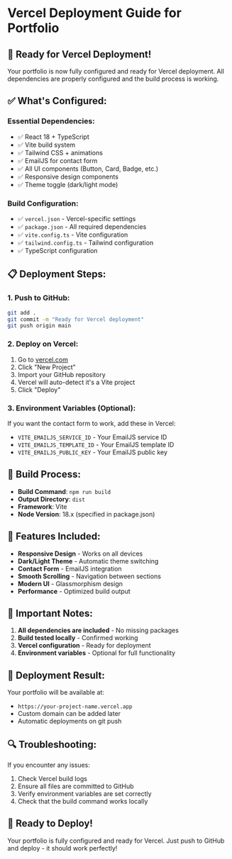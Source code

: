 # Vercel Deployment Guide for Portfolio

## 🚀 **Ready for Vercel Deployment!**

Your portfolio is now fully configured and ready for Vercel deployment. All dependencies are properly configured and the build process is working.

## ✅ **What's Configured:**

### **Essential Dependencies:**
- ✅ React 18 + TypeScript
- ✅ Vite build system
- ✅ Tailwind CSS + animations
- ✅ EmailJS for contact form
- ✅ All UI components (Button, Card, Badge, etc.)
- ✅ Responsive design components
- ✅ Theme toggle (dark/light mode)

### **Build Configuration:**
- ✅ `vercel.json` - Vercel-specific settings
- ✅ `package.json` - All required dependencies
- ✅ `vite.config.ts` - Vite configuration
- ✅ `tailwind.config.ts` - Tailwind configuration
- ✅ TypeScript configuration

## 📋 **Deployment Steps:**

### **1. Push to GitHub:**
```bash
git add .
git commit -m "Ready for Vercel deployment"
git push origin main
```

### **2. Deploy on Vercel:**
1. Go to [vercel.com](https://vercel.com)
2. Click "New Project"
3. Import your GitHub repository
4. Vercel will auto-detect it's a Vite project
5. Click "Deploy"

### **3. Environment Variables (Optional):**
If you want the contact form to work, add these in Vercel:
- `VITE_EMAILJS_SERVICE_ID` - Your EmailJS service ID
- `VITE_EMAILJS_TEMPLATE_ID` - Your EmailJS template ID  
- `VITE_EMAILJS_PUBLIC_KEY` - Your EmailJS public key

## 🔧 **Build Process:**

- **Build Command**: `npm run build`
- **Output Directory**: `dist`
- **Framework**: Vite
- **Node Version**: 18.x (specified in package.json)

## 📱 **Features Included:**

- **Responsive Design** - Works on all devices
- **Dark/Light Theme** - Automatic theme switching
- **Contact Form** - EmailJS integration
- **Smooth Scrolling** - Navigation between sections
- **Modern UI** - Glassmorphism design
- **Performance** - Optimized build output

## 🚨 **Important Notes:**

1. **All dependencies are included** - No missing packages
2. **Build tested locally** - Confirmed working
3. **Vercel configuration** - Ready for deployment
4. **Environment variables** - Optional for full functionality

## 🎯 **Deployment Result:**

Your portfolio will be available at:
- `https://your-project-name.vercel.app`
- Custom domain can be added later
- Automatic deployments on git push

## 🔍 **Troubleshooting:**

If you encounter any issues:
1. Check Vercel build logs
2. Ensure all files are committed to GitHub
3. Verify environment variables are set correctly
4. Check that the build command works locally

## 🎉 **Ready to Deploy!**

Your portfolio is fully configured and ready for Vercel. Just push to GitHub and deploy - it should work perfectly!
